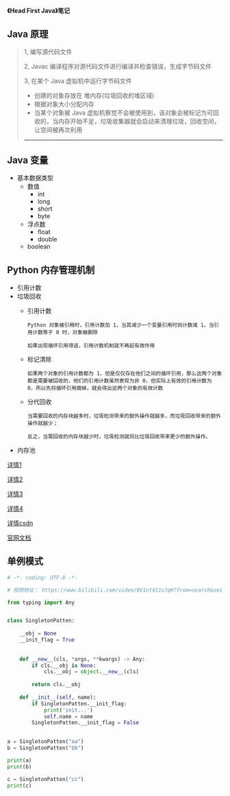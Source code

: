 #### 《Head First Java》笔记
## Java 原理
> 1, 编写源代码文件
>
> 2, Javac 编译程序对源代码文件进行编译并检查错误，生成字节码文件
>
> 3, 在某个 Java 虚拟机中运行字节码文件
>
> - 创建的对象存放在 堆内存(垃圾回收的堆区域)
> - 根据对象大小分配内存
> - 当某个对象被 Java 虚拟机察觉不会被使用到，该对象会被标记为可回收的，当内存开始不足，垃圾收集器就会启动来清理垃圾，回收空间，让空间被再次利用
> ---
## Java 变量
- 基本数据类型
  - 数值
    - int
    - long
    - short
    - byte
  - 浮点数
    - float
    - double
  - boolean
  
  
>
>
>
>
>
>
>
>
## Python 内存管理机制
- 引用计数
- 垃圾回收
    - 引用计数
    
        `Python 对象被引用时，引用计数加 1，当其减少一个变量引用时则计数减 1，当引用计数等于 0 时，对象被删除`
        
        `如果出现循环引用得话，引用计数机制就不再起有效作用`
    - 标记清除
    
        `如果两个对象的引用计数都为 1，但是仅仅存在他们之间的循环引用，那么这两个对象都是需要被回收的，他们的引用计数虽然表现为非 0，但实际上有效的引用计数为 0，所以先将循环引用摘掉，就会得出这两个对象的有效计数`
    - 分代回收
    
        `当需要回收的内存块越多时，垃圾检测带来的额外操作就越多，而垃圾回收带来的额外操作就越少；`
        
        `反之，当需回收的内存块越少时，垃圾检测就将比垃圾回收带来更少的额外操作。`
- 内存池


[详情1](https://www.zhihu.com/question/30747394/answer/1001368660)

[详情2](https://juejin.cn/post/6844903811375431694)

[详情3](https://juejin.cn/post/6844903954325700621)

[详情4](https://segmentfault.com/a/1190000016078708)

[详情csdn](https://www.cnblogs.com/shengulong/p/10143856.html
)

[官网文档](https://docs.python.org/zh-cn/3.7/c-api/memory.html)


## 单例模式
```python
# -*- coding: UTF-8 -*-

# 视频地址： https://www.bilibili.com/video/BV1nt411s7qH?from=search&seid=15865521890966644423

from typing import Any


class SingletonPatten:
    
    __obj = None
    __init_flag = True
    
    
    def __new__(cls, *args, **kwargs) -> Any:
        if cls.__obj is None:
            cls.__obj = object.__new__(cls)
        
        return cls.__obj
    
    def __init__(self, name):
        if SingletonPatten.__init_flag:
            print('init...')
            self.name = name
        SingletonPatten.__init_flag = False
        

a = SingletonPatten("aa")
b = SingletonPatten("bb")

print(a)
print(b)

c = SingletonPatten("cc")
print(c)
```